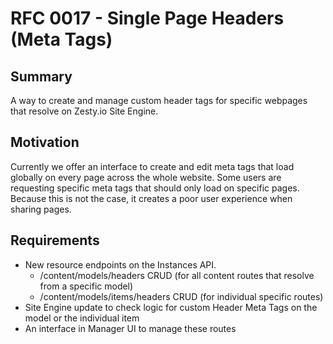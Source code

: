 # RFC 0017 - Single Page Headers (Meta Tags)

## Summary

A way to create and manage custom header tags for specific webpages that resolve on Zesty.io Site Engine.

## Motivation

Currently we offer an interface to create and edit meta tags that load globally on every page across the whole website. Some users are requesting specific meta tags that should only load on specific pages. Because this is not the case, it creates a poor user experience when sharing pages.

## Requirements

* New resource endpoints on the Instances API.
	* /content/models/headers CRUD (for all content routes that resolve from a specific model)
	* /content/models/items/headers CRUD (for individual specific routes)
* Site Engine update to check logic for custom Header Meta Tags on the model or the individual item
* An interface in Manager UI to manage these routes
